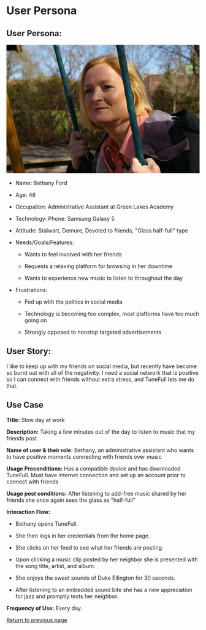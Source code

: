 # User Persona

## User Persona:

![Beth](../img/woman-persona.jpg)

* Name: Bethany Ford

* Age: 48

* Occupation: Administrative Assistant at Green Lakes Academy

* Technology: Phone: Samsung Galaxy 5

* Attitude: Stalwart, Demure, Devoted to friends, "Glass half-full" type

* Needs/Goals/Features: 

    * Wants to feel involved with her friends
    
    * Requests a relaxing platform for browsing in her downtime
    
    * Wants to experience new music to listen to throughout the day

* Frustrations:

    * Fed up with the politics in social media
    
    * Technology is becoming too complex, most platforms have too much going on

    * Strongly opposed to nonstop targeted advertisements
    
## User Story:

I like to keep up with my friends on social media, but recently have become so burnt out with all of the negativity. I need a social network that is positive so I can connect with friends without extra stress, and TuneFull lets me do that.

## Use Case

**Title:** Slow day at work

**Description:** Taking a few minutes out of the day to listen to music that my friends post

**Name of user & their role:** Bethany, an administrative assistant who wants to have positive moments connecting with friends over music

**Usage Preconditions:** Has a compatible device and has downloaded TuneFull. Must have internet connection and set up an account prior to connect with friends

**Usage post conditions:** After listening to add-free music shared by her friends she once again sees the glass as "half-full"

**Interaction Flow:**

   * Bethany opens TuneFull.
    
   * She then logs in her credentials from the home page.
    
   * She clicks on her feed to see what her friends are posting.
    
   * Upon clicking a music clip posted by her neighbor she is presented with the song title, artist, and album.
    
   * She enjoys the sweet sounds of Duke Ellington for 30 seconds.
    
   * After listening to an embedded sound bite she has a new appreciation for jazz and promptly texts her neighbor.

**Frequency of Use:** Every day.

[Return to previous page](index.md)



